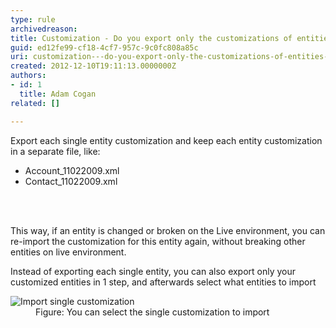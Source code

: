 ```yaml
---
type: rule
archivedreason: 
title: Customization - Do you export only the customizations of entities that you did customize?
guid: ed12fe99-cf18-4cf7-957c-9c0fc808a85c
uri: customization---do-you-export-only-the-customizations-of-entities-that-you-did-customize
created: 2012-12-10T19:11:13.0000000Z
authors:
- id: 1
  title: Adam Cogan
related: []

---
```



<p>
          Export each single entity customization and keep each entity customization in a
          separate file, like&#58;
        </p>
        <ul>
          <li>Account_11022009.xml </li>
          <li>Contact_11022009.xml </li>
        </ul>
<br><excerpt class='endintro'></excerpt><br>
<p>
          This way, if an entity is changed or broken on the Live environment, you can re-import
          the customization for this entity again, without breaking other entities on live
          environment.
        </p>
        <p>
          Instead of exporting each single entity, you can also export only your customized
          entities in 1 step, and afterwards select what entities to import
        </p>
        <dl class="image">
          <dt>
            <img src="/PublishingImages/CRM_CUS_01.JPG" alt="Import single customization" />
          </dt>
          <dd>
            Figure&#58; You can select the single customization to import
          </dd>
        </dl>


